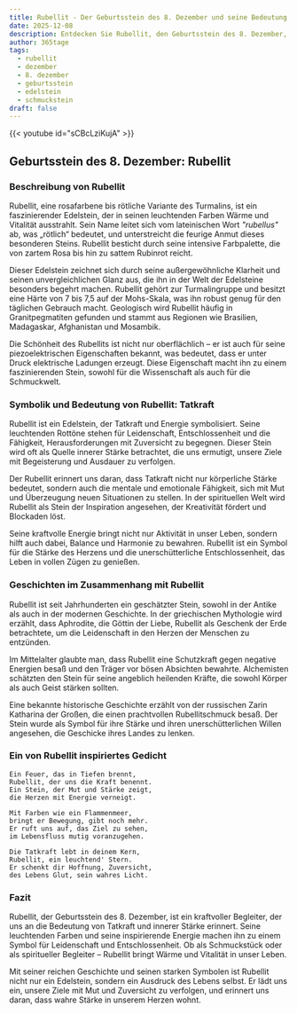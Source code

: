 ```yaml
---
title: Rubellit - Der Geburtsstein des 8. Dezember und seine Bedeutung
date: 2025-12-08
description: Entdecken Sie Rubellit, den Geburtsstein des 8. Dezember, der Tatkraft symbolisiert. Seine Symbolik und Geschichte werden Sie inspirieren.
author: 365tage
tags:
  - rubellit
  - dezember
  - 8. dezember
  - geburtsstein
  - edelstein
  - schmuckstein
draft: false
---
```


{{< youtube id="sCBcLziKujA" >}}

## Geburtsstein des 8. Dezember: Rubellit

### Beschreibung von Rubellit

Rubellit, eine rosafarbene bis rötliche Variante des Turmalins, ist ein faszinierender Edelstein, der in seinen leuchtenden Farben Wärme und Vitalität ausstrahlt. Sein Name leitet sich vom lateinischen Wort _"rubellus"_ ab, was „rötlich“ bedeutet, und unterstreicht die feurige Anmut dieses besonderen Steins. Rubellit besticht durch seine intensive Farbpalette, die von zartem Rosa bis hin zu sattem Rubinrot reicht.

Dieser Edelstein zeichnet sich durch seine außergewöhnliche Klarheit und seinen unvergleichlichen Glanz aus, die ihn in der Welt der Edelsteine besonders begehrt machen. Rubellit gehört zur Turmalingruppe und besitzt eine Härte von 7 bis 7,5 auf der Mohs-Skala, was ihn robust genug für den täglichen Gebrauch macht. Geologisch wird Rubellit häufig in Granitpegmatiten gefunden und stammt aus Regionen wie Brasilien, Madagaskar, Afghanistan und Mosambik.

Die Schönheit des Rubellits ist nicht nur oberflächlich – er ist auch für seine piezoelektrischen Eigenschaften bekannt, was bedeutet, dass er unter Druck elektrische Ladungen erzeugt. Diese Eigenschaft macht ihn zu einem faszinierenden Stein, sowohl für die Wissenschaft als auch für die Schmuckwelt.

### Symbolik und Bedeutung von Rubellit: Tatkraft

Rubellit ist ein Edelstein, der Tatkraft und Energie symbolisiert. Seine leuchtenden Rottöne stehen für Leidenschaft, Entschlossenheit und die Fähigkeit, Herausforderungen mit Zuversicht zu begegnen. Dieser Stein wird oft als Quelle innerer Stärke betrachtet, die uns ermutigt, unsere Ziele mit Begeisterung und Ausdauer zu verfolgen.

Der Rubellit erinnert uns daran, dass Tatkraft nicht nur körperliche Stärke bedeutet, sondern auch die mentale und emotionale Fähigkeit, sich mit Mut und Überzeugung neuen Situationen zu stellen. In der spirituellen Welt wird Rubellit als Stein der Inspiration angesehen, der Kreativität fördert und Blockaden löst.

Seine kraftvolle Energie bringt nicht nur Aktivität in unser Leben, sondern hilft auch dabei, Balance und Harmonie zu bewahren. Rubellit ist ein Symbol für die Stärke des Herzens und die unerschütterliche Entschlossenheit, das Leben in vollen Zügen zu genießen.

### Geschichten im Zusammenhang mit Rubellit

Rubellit ist seit Jahrhunderten ein geschätzter Stein, sowohl in der Antike als auch in der modernen Geschichte. In der griechischen Mythologie wird erzählt, dass Aphrodite, die Göttin der Liebe, Rubellit als Geschenk der Erde betrachtete, um die Leidenschaft in den Herzen der Menschen zu entzünden.

Im Mittelalter glaubte man, dass Rubellit eine Schutzkraft gegen negative Energien besaß und den Träger vor bösen Absichten bewahrte. Alchemisten schätzten den Stein für seine angeblich heilenden Kräfte, die sowohl Körper als auch Geist stärken sollten.

Eine bekannte historische Geschichte erzählt von der russischen Zarin Katharina der Großen, die einen prachtvollen Rubellitschmuck besaß. Der Stein wurde als Symbol für ihre Stärke und ihren unerschütterlichen Willen angesehen, die Geschicke ihres Landes zu lenken.

### Ein von Rubellit inspiriertes Gedicht

```
Ein Feuer, das in Tiefen brennt,  
Rubellit, der uns die Kraft benennt.  
Ein Stein, der Mut und Stärke zeigt,  
die Herzen mit Energie verneigt.  

Mit Farben wie ein Flammenmeer,  
bringt er Bewegung, gibt noch mehr.  
Er ruft uns auf, das Ziel zu sehen,  
im Lebensfluss mutig voranzugehen.  

Die Tatkraft lebt in deinem Kern,  
Rubellit, ein leuchtend' Stern.  
Er schenkt dir Hoffnung, Zuversicht,  
des Lebens Glut, sein wahres Licht.  
```

### Fazit

Rubellit, der Geburtsstein des 8. Dezember, ist ein kraftvoller Begleiter, der uns an die Bedeutung von Tatkraft und innerer Stärke erinnert. Seine leuchtenden Farben und seine inspirierende Energie machen ihn zu einem Symbol für Leidenschaft und Entschlossenheit. Ob als Schmuckstück oder als spiritueller Begleiter – Rubellit bringt Wärme und Vitalität in unser Leben.

Mit seiner reichen Geschichte und seinen starken Symbolen ist Rubellit nicht nur ein Edelstein, sondern ein Ausdruck des Lebens selbst. Er lädt uns ein, unsere Ziele mit Mut und Zuversicht zu verfolgen, und erinnert uns daran, dass wahre Stärke in unserem Herzen wohnt.